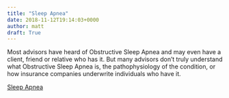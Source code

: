 ```yaml
---
title: "Sleep Apnea"
date: 2018-11-12T19:14:03+0000
author: matt
draft: True
---
```

Most advisors have heard of Obstructive Sleep Apnea and may even have a client, friend or relative who has it.  But many advisors don’t truly understand what Obstructive Sleep Apnea is, the pathophysiology of the condition, or how insurance companies underwrite individuals who have it.

[ Sleep Apnea ]( http://www.brokerworldmag.com/articles/articles.php?articleid=4580 )
